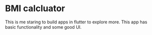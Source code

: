 # BMI calcluator

This is me staring to build apps in flutter to explore more. This app has basic functionality and some good UI.
